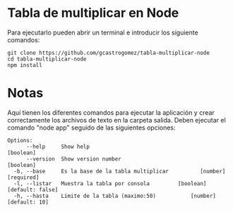 # Tabla de multiplicar en Node
Para ejecutarlo pueden abrir un terminal e introducir los siguiente comandos:
```
git clone https://github.com/gcastrogomez/tabla-multiplicar-node
cd tabla-multiplicar-node
npm install
```
# Notas
Aquí tienen los diferentes comandos para ejecutar la aplicación y crear correctamente los archivos de texto en la carpeta salida. Deben ejecutar el comando "node app" seguido de las siguientes opciones:

```
Options:
      --help     Show help                                             [boolean]
      --version  Show version number                                   [boolean]
  -b, --base     Es la base de la tabla multiplicar          [number] [required]
  -l, --listar   Muestra la tabla por consola         [boolean] [default: false]
  -h, --hasta    Limite de la tabla (maximo:50)           [number] [default: 10]
  ```
